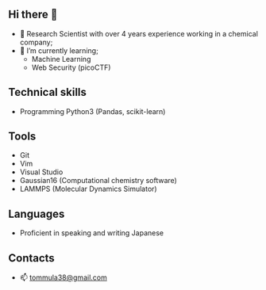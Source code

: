 ## Hi there 👋
- 🔭 Research Scientist with over 4 years experience working in a chemical company;
- 🌱 I’m currently learning;
  - Machine Learning
  - Web Security (picoCTF)

## Technical skills
- Programming    Python3 (Pandas, scikit-learn)

## Tools
- Git
- Vim
- Visual Studio 
- Gaussian16 (Computational chemistry software)
- LAMMPS (Molecular Dynamics Simulator)

## Languages
- Proficient in speaking and writing Japanese

## Contacts
- 📫 tommula38@gmail.com
